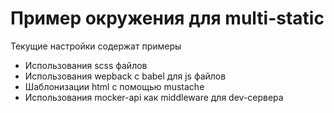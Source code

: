 # Пример окружения для multi-static

Текущие настройки содержат примеры
* Использования scss файлов
* Использования wepback с babel для js файлов
* Шаблонизации html с помощью mustache
* Использования mocker-api как middleware для dev-сервера